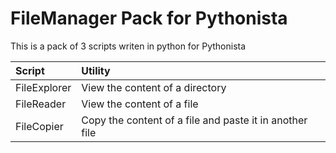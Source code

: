 # FileManager Pack for Pythonista

This is a pack of 3 scripts writen in python for Pythonista

| Script       | Utility |
| :----------- | :------- |
| FileExplorer | View the content of a directory |
| FileReader   | View the content of a file |
| FileCopier   | Copy the content of a file and paste it in another file |
